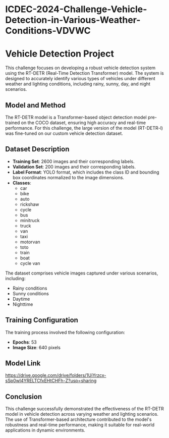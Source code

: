 # ICDEC-2024-Challenge-Vehicle-Detection-in-Various-Weather-Conditions-VDVWC
# Vehicle Detection Project

This challenge focuses on developing a robust vehicle detection system using the RT-DETR (Real-Time Detection Transformer) model. The system is designed to accurately identify various types of vehicles under different weather and lighting conditions, including rainy, sunny, day, and night scenarios.

## Model and Method

The RT-DETR model is a Transformer-based object detection model pre-trained on the COCO dataset, ensuring high accuracy and real-time performance. For this challenge, the large version of the model (RT-DETR-l) was fine-tuned on our custom vehicle detection dataset.

## Dataset Description

- **Training Set**: 2600 images and their corresponding labels.
- **Validation Set**: 200 images and their corresponding labels.
- **Label Format**: YOLO format, which includes the class ID and bounding box coordinates normalized to the image dimensions.
- **Classes**:
  - car
  - bike
  - auto
  - rickshaw
  - cycle
  - bus
  - minitruck
  - truck
  - van
  - taxi
  - motorvan
  - toto
  - train
  - boat
  - cycle van

The dataset comprises vehicle images captured under various scenarios, including:
- Rainy conditions
- Sunny conditions
- Daytime
- Nighttime

## Training Configuration

The training process involved the following configuration:
- **Epochs**: 53
- **Image Size**: 640 pixels

## Model Link
https://drive.google.com/drive/folders/1UiYrzcx-sSp0wI4YRELTCfxEHtCHFh-Z?usp=sharing

## Conclusion

This challenge successfully demonstrated the effectiveness of the RT-DETR model in vehicle detection across varying weather and lighting scenarios. The use of Transformer-based architecture contributed to the model's robustness and real-time performance, making it suitable for real-world applications in dynamic environments.
